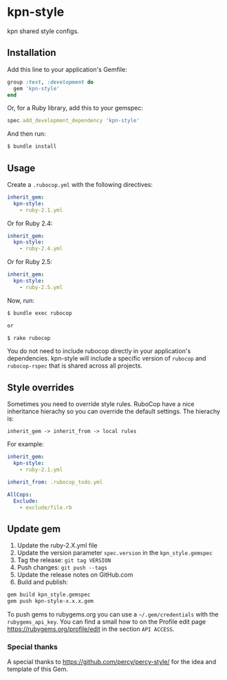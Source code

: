 # kpn-style

kpn shared style configs.

## Installation

Add this line to your application's Gemfile:

```ruby
group :test, :development do
  gem 'kpn-style'
end
```

Or, for a Ruby library, add this to your gemspec:

```ruby
spec.add_development_dependency 'kpn-style'
```

And then run:

```bash
$ bundle install
```

## Usage

Create a `.rubocop.yml` with the following directives:

```yaml
inherit_gem:
  kpn-style:
    - ruby-2.1.yml
```

Or for Ruby 2.4:

```yaml
inherit_gem:
  kpn-style:
    - ruby-2.4.yml
```

Or for Ruby 2.5:

```yaml
inherit_gem:
  kpn-style:
    - ruby-2.5.yml
```

Now, run:

```bash
$ bundle exec rubocop

or

$ rake rubocop
```

You do not need to include rubocop directly in your application's dependencies. kpn-style will include a specific version of `rubocop` and `rubocop-rspec` that is shared across all projects.

## Style overrides

Sometimes you need to override style rules. RuboCop have a nice inheritance hierachy so you can override the default settings.
The hierachy is:

```
inherit_gem -> inherit_from -> local rules
```

For example:

```yaml
inherit_gem:
  kpn-style:
    - ruby-2.1.yml

inherit_from: .rubocop_todo.yml

AllCops:
  Exclude:
    - exclude/file.rb
```

## Update gem

1. Update the ruby-2.X.yml file
2. Update the version parameter `spec.version` in the `kpn_style.gemspec`
3. Tag the release: `git tag VERSION`
4. Push changes: `git push --tags`
5. Update the release notes on GitHub.com
6. Build and publish:

```bash
gem build kpn_style.gemspec
gem push kpn-style-x.x.x.gem
```

To push gems to rubygems.org you can use a `~/.gem/credentials` with the `rubygems_api_key`. You can find a small how to on the Profile edit page https://rubygems.org/profile/edit in the section `API ACCESS`.

### Special thanks

A special thanks to https://github.com/percy/percy-style/ for the idea and template of this Gem.
